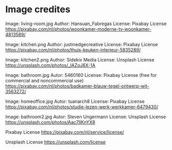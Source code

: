 # Image credites

Image: living-room.jpg
Author: Hansuan_Fabregas
License: Pixabay License
https://pixabay.com/nl/photos/woonkamer-moderne-tv-woonkamer-4813589/

Image: kitchen.png
Author: justinedgecreative
License: Pixabay License
https://pixabay.com/nl/photos/thuis-keuken-interieur-5835289/

Image: kitchen2.png
Author: Sidekix Media 
License: Unsplash License
https://unsplash.com/photos/_IAZoJ6X-1A

Image: bathroom.jpg
Autor: 5460160
License: Pixabay License (free for commercial and noncommercial use)
https://pixabay.com/nl/photos/badkamer-blauw-tegel-ontwerp-wit-3563272/

Image: homeoffice.jpg
Autor: tuanarch8
License: Pixabay License
https://pixabay.com/nl/photos/studie-lezen-werk-werkkamer-6479430/

Image: bathroom2.jpg
Autor: Steven Ungermann
License: Unsplash License
https://unsplash.com/photos/Aac7IlKnYX8



Pixabay License
https://pixabay.com/nl/service/license/

Unsplash License
https://unsplash.com/license